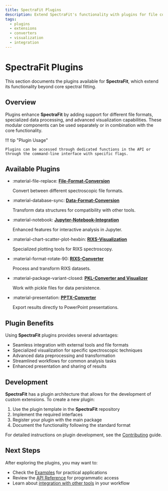 ```yaml
---
title: SpectraFit Plugins
description: Extend SpectraFit's functionality with plugins for file conversion, data processing, and visualization
tags:
  - plugins
  - extensions
  - converters
  - visualization
  - integration
---
```


# SpectraFit Plugins

This section documents the plugins available for **SpectraFit**, which extend its functionality beyond core spectral fitting.

## Overview

Plugins enhance **SpectraFit** by adding support for different file formats, specialized data processing, and advanced visualization capabilities. These modular components can be used separately or in combination with the core functionality.

!!! tip "Plugin Usage"

    Plugins can be accessed through dedicated functions in the API or through the command-line interface with specific flags.

## Available Plugins

<div class="grid cards" markdown>

- :material-file-replace: **[File-Format-Conversion](file_converter.md)**

  Convert between different spectroscopic file formats.

- :material-database-sync: **[Data-Format-Conversion](data_converter.md)**

  Transform data structures for compatibility with other tools.

- :material-notebook: **[Jupyter-Notebook-Integration](jupyter_interface.md)**

  Enhanced features for interactive analysis in Jupyter.

- :material-chart-scatter-plot-hexbin: **[RIXS-Visualization](rixs_visualization.md)**

  Specialized plotting tools for RIXS spectroscopy.

- :material-format-rotate-90: **[RIXS-Converter](rixs_converter.md)**

  Process and transform RIXS datasets.

- :material-package-variant-closed: **[PKL-Converter and Visualizer](pkl_converter_visualization.md)**

  Work with pickle files for data persistence.

- :material-presentation: **[PPTX-Converter](pptx_converter.md)**

  Export results directly to PowerPoint presentations.

</div>

## Plugin Benefits

Using **SpectraFit** plugins provides several advantages:

- Seamless integration with external tools and file formats
- Specialized visualization for specific spectroscopic techniques
- Advanced data preprocessing and transformation
- Streamlined workflows for common analysis tasks
- Enhanced presentation and sharing of results

## Development

**SpectraFit** has a plugin architecture that allows for the development of custom extensions. To create a new plugin:

1. Use the plugin template in the **SpectraFit** repository
2. Implement the required interfaces
3. Register your plugin with the main package
4. Document the functionality following the standard format

For detailed instructions on plugin development, see the [Contributing](../contributing.md) guide.

## Next Steps

After exploring the plugins, you may want to:

- Check the [Examples](../examples/index.md) for practical applications
- Review the [API Reference](../api/converter_api.md) for programmatic access
- Learn about [integration with other tools](../doc/index.md) in your workflow
